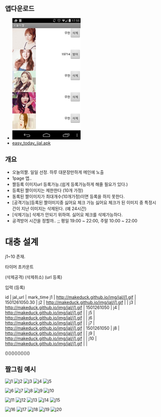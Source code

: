 


## 앱다운로드
- ![preview](/doc/apk/todayJJal/todayJJal.jpg)
- [easy_today_jjal.apk](/doc/apk/todayJJal/easy_today_jjal.apk)

## 개요
- 오늘의짤. 일일 선정. 하루 대문장만하게 메인에 노출
- 1page 앱.. 
- 짤등록 이미지url 등록가능.(쉽게 등록가능하게 해줄 필요가 있다.)
- 등록된 짤이미지는 제한한다 (10개 가정)
- 동록된 짤이미지가 최대개수(10개가정)이면 등록을 하지 못한다.
- \[공격기능\]등록된 짤이미지중 싫어요 체크 가능 싫어요 체크가 된 이미지 중 특정시간이 지난 이미지는 삭제된다. (예 24시간)
- \[삭제기능\] 삭제가 안되기 위하여. 싫어요 체크를 삭제가능하다.
- 공격방어 시간을 정할까.. ;;  평일 19:00 ~ 22:00, 주말 10:00 ~ 22:00

# 대충 설계
j1~10 존재.

타이머 초카운트

(삭제공격)
(삭제취소)
(url 등록)

입력 (등록)

id | jal_url | mark_time
j1 | http://makeduck.github.io/img/jal/j1.gif | 1501261050.30 |
j2 | http://makeduck.github.io/img/jal/j1.gif |                  |
j3 | http://makeduck.github.io/img/jal/j1.gif | 1501261050 |
j4 | http://makeduck.github.io/img/jal/j1.gif |                  |
j5 | http://makeduck.github.io/img/jal/j1.gif |                  |
j6 | http://makeduck.github.io/img/jal/j1.gif |                  |
j7 | http://makeduck.github.io/img/jal/j1.gif | 1501261050 |
j8 | http://makeduck.github.io/img/jal/j1.gif |                  |
j9 | http://makeduck.github.io/img/jal/j1.gif |                  |
j10 | http://makeduck.github.io/img/jal/j1.gif |                  |

()()()()()()()()

## 짤그림 예시
![j1](http://makeduck.github.io/img/jal/j1.gif)
![j2](http://makeduck.github.io/img/jal/j2.gif)
![j3](http://makeduck.github.io/img/jal/j3.gif)
![j4](http://makeduck.github.io/img/jal/j4.gif)
![j5](http://makeduck.github.io/img/jal/j5.gif)

![j6](http://makeduck.github.io/img/jal/j6.gif)
![j7](http://makeduck.github.io/img/jal/j7.gif)
![j8](http://makeduck.github.io/img/jal/j8.gif)
![j9](http://makeduck.github.io/img/jal/j9.gif)
![j10](http://makeduck.github.io/img/jal/j10.gif)

![j11](http://makeduck.github.io/img/jal/j11.gif)
![j12](http://makeduck.github.io/img/jal/j12.gif)
![j13](http://makeduck.github.io/img/jal/j13.gif)
![j14](http://makeduck.github.io/img/jal/j14.gif)
![j15](http://makeduck.github.io/img/jal/j15.gif)

![j16](http://makeduck.github.io/img/jal/j16.gif)
![j17](http://makeduck.github.io/img/jal/j17.gif)
![j18](http://makeduck.github.io/img/jal/j18.gif)
![j19](http://makeduck.github.io/img/jal/j19.gif)
![j20](http://makeduck.github.io/img/jal/j20.gif)

